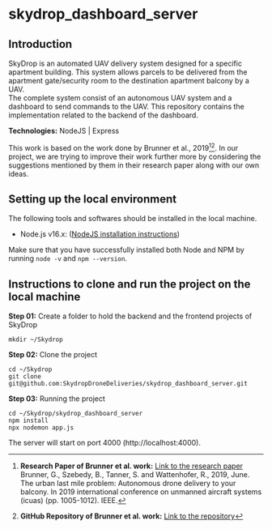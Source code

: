 # skydrop_dashboard_server

## **Introduction**
SkyDrop is an automated UAV delivery system designed for a specific apartment building. This system allows parcels to be delivered from the apartment gate/security room to the destination apartment balcony by a UAV. </br>
The complete system consist of an autonomous UAV system and a dashboard to send commands to the UAV. This repository contains the implementation related to the backend of the dashboard. </br>

**Technologies:** NodeJS | Express

<!-- Brunner et al. -->
This work is based on the work done by Brunner et al., 2019[^1][^2]. In our project, we are trying to improve their work further more by considering the suggestions mentioned by them in their research paper along with our own ideas.</br>

[^1]: **Research Paper of Brunner et al. work:** [Link to the research paper](https://arxiv.org/pdf/1809.08022.pdf)</br>
Brunner, G., Szebedy, B., Tanner, S. and Wattenhofer, R., 2019, June. The urban last mile problem: Autonomous drone delivery to your balcony. In 2019 international conference on unmanned aircraft systems (icuas) (pp. 1005-1012). IEEE.

[^2]: **GitHub Repository of Brunner et al. work:** [Link to the repository](https://github.com/szebedy/autonomous-drone)

## **Setting up the local environment**
The following tools and softwares should be installed in the local machine.
- Node.js v16.x: ([NodeJS installation instructions](https://github.com/nodesource/distributions/blob/master/README.md#:~:text=install%20%2Dy%20nodejs-,Node.js%20v16.x%3A,-%23%20Using%20Ubuntu%0Acurl))

Make sure that you have successfully installed both Node and NPM by running ```node -v``` and ```npm --version```.

## **Instructions to clone and run the project on the local machine**
**Step 01:** Create a folder to hold the backend and the frontend projects of SkyDrop
```
mkdir ~/Skydrop
```
**Step 02:** Clone the project
```
cd ~/Skydrop
git clone git@github.com:SkydropDroneDeliveries/skydrop_dashboard_server.git
```

**Step 03:** Running the project
```
cd ~/Skydrop/skydrop_dashboard_server
npm install
npx nodemon app.js
```
The server will start on port 4000 (http://localhost:4000).